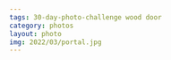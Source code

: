 ```yaml
---
tags: 30-day-photo-challenge wood door 
category: photos
layout: photo
img: 2022/03/portal.jpg
---
```

